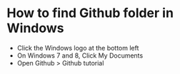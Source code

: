 How to find Github folder in Windows
====================================
* Click the Windows logo at the bottom left 
* On Windows 7 and 8, Click My Documents 
* Open Github > Github tutorial